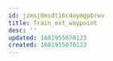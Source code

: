 ```yaml
---
id: jzmsj0msdt16c4oymgpbrwv
title: Train_ext_waypoint
desc: ''
updated: 1681955070123
created: 1681955070123
---
```

